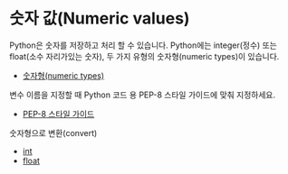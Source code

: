 # 숫자 값(Numeric values)

Python은 숫자를 저장하고 처리 할 수 있습니다. Python에는 integer(정수) 또는 float(소수 자리가있는 숫자), 두 가지 유형의 숫자형(numeric types)이 있습니다.

- [숫자형(numeric types)](https://docs.python.org/3/library/stdtypes.html#numeric-types-int-float-complex)

변수 이름을 지정할 때 Python 코드 용 PEP-8 스타일 가이드에 맞춰 지정하세요.

- [PEP-8 스타일 가이드](https://www.python.org/dev/peps/pep-0008/#naming-conventions)

숫자형으로 변환(convert)

- [int](https://docs.python.org/3/library/functions.html#int)
- [float](https://docs.python.org/3/library/functions.html#float)

